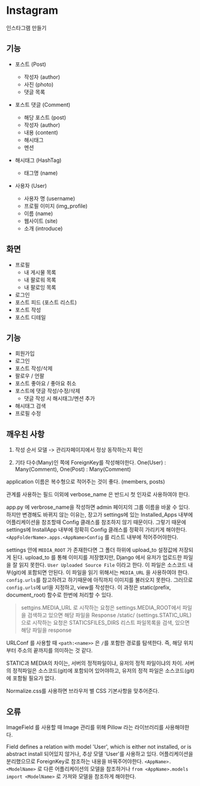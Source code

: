 # Instagram

인스타그램 만들기

## 기능

- 포스트 (Post)
    - 작성자 (author)
    - 사진 (photo)
    - 댓글 목록
- 포스트 댓글 (Comment)
    - 해당 포스트 (post)
    - 작성자 (author)
    - 내용 (content)
    - 해시태그
    - 멘션
    
- 해시태그 (HashTag)
    - 태그명 (name)
    
- 사용자 (User)
    - 사용자 명 (username)
    - 프로필 이미지 (img_profile)
    - 이름 (name)
    - 웹사이트 (site)
    - 소개 (introduce)
    
## 화면

- 프로필
    - 내 게시물 목록
    - 내 팔로워 목록
    - 내 팔로잉 목록
- 로그인
- 포스트 피드 (포스트 리스트)
- 포스트 작성
- 포스트 디테일

## 기능

- 회원가입
- 로그인
- 포스트 작성/삭제
- 팔로우 / 언팔
- 포스트 좋아요 / 좋아요 취소
- 포스트에 댓글 작성/수정/삭제
    - 댓글 작성 시 해시태그/멘션 추가
- 해시태그 검색
- 프로필 수정

## 깨우친 사항

1. 작성 순서
    모델 -> 관리자페이지에서 정상 동작하는지 확인

0. 기타
다수(Many)인 쪽에 ForeignKey를 작성해야한다.
    One(User) : Many(Comment), One(Post) : Many(Comment)

application 이름은 복수형으로 적어주는 것이 좋다. (members, posts)

관계를 사용하는 필드 이외에 verbose_name 은 반드시 첫 인자로 사용하여야 한다.

app.py 에 verbrose_name을 작성하면 admin 페이지의 그룹 이름을 바꿀 수 있다. 하지만 변경해도 바뀌지 않는 이유는, 장고가 settings에 있는 Installed_Apps 내부에 어플리케이션을 참조할때 <AppName>Config 클래스를 참조하지 않기 때문이다.
    그렇기 때문에 settings에 InstallApp 내부에 정확히 Config 클래스를 정확히 가리키게 해야한다. `<AppFolderName>.apps.<AppName>Config` 를 리스트 내부에 적어주어야한다.
    
settings 안에 `MEDIA_ROOT` 가 존재한다면 그 폴더 하위에 upload_to 설정값에 저장되게 된다.
upload_to 를 통해 이미지를 저장했지만, Django 에서 유저가 업로드한 파일을 잘 읽지 못한다. `User Uploaded Source File` 이라고 한다. 이 파일은 소스코드 내부(git)에 포함되면 안된다. 이 파일을 읽기 위해서는 `MEDIA_URL` 을 사용하여야 한다.
`config.urls`를 참고하려고 하기때문에 아직까지 이미지를 불러오지 못한다. 그러므로 `config.urls`에 url을 지정하고, view를 작성한다. 이 과정은 static(prefix, document_root) 함수로 한번에 처리할 수 있다.
> settgins.MEDIA_URL 로 시작하는 요청은 settings.MEDIA_ROOT에서 파일을 검색하고 있으면 해당 파일을 Response
> /static/ (settings.STATIC_URL) 으로 시작하는 요청은 STATICSFILES_DIRS 리스트 파일목록을 검색, 있으면 해당 파일을 response

URLConf 를 사용할 때 `<path:<name>>` 은 `/`를 포함한 경로를 탐색한다. 즉, 해당 위치부터 주소의 끝까지를 의미하는 것 같다.

STATIC과 MEDIA의 차이는, 서버의 정적파일이냐, 유저의 정적 파일이냐의 차이. 서버의 정적파일은 소스코드(git)에 포함되어 있어야하고, 유저의 정적 파일은 소스코드(git)에 포함될 필요가 없다.

Normalize.css를 사용하면 브라우저 별 CSS 기본사항을 맞추어준다.


## 오류

ImageField 를 사용할 때 Image 관리를 위해 Pillow 라는 라이브러리를 사용해야한다.

Field defines a relation with model 'User', which is either not installed, or is abstract
install 되어있지 않거나, 추상 모델 'User'를 사용하고 있다.
어플리케이션을 분리했으므로 ForeignKey로 참조하는 내용을 바꿔주어야한다.
`<AppName>.<ModelName>` 로 다른 어플리케이션의 모델을 참조하거나
`from <AppName>.models import <ModelName>` 로 가져와 모델을 참조하게 해야한다.